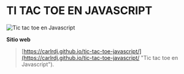 # TI TAC TOE EN JAVASCRIPT

![Tic tac toe en Javascript](https://carlrdj.github.io/tic-tac-toe-javascript/tic-tac-toe.png "Tic tac toe en Javascript")

**Sitio web**

> [https://carlrdj.github.io/tic-tac-toe-javascript/](https://carlrdj.github.io/tic-tac-toe-javascript/ "Tic tac toe en Javascript").
